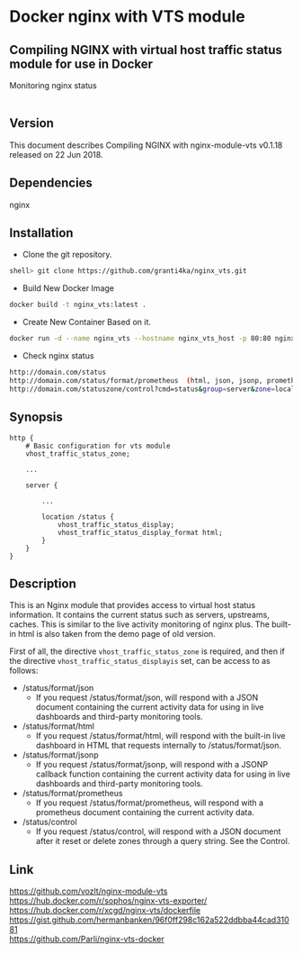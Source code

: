 # Docker nginx with VTS module
## Compiling NGINX with virtual host traffic status module for use in Docker

Monitoring nginx status<br><br>

## Version
This document describes Compiling NGINX with nginx-module-vts v0.1.18 released on 22 Jun 2018.

## Dependencies
nginx


## Installation
* Clone the git repository. 
```bash 
shell> git clone https://github.com/granti4ka/nginx_vts.git
```

* Build New Docker Image
```bash 
docker build -t nginx_vts:latest .
```

* Create New Container Based on it.
```bash 
docker run -d --name nginx_vts --hostname nginx_vts_host -p 80:80 nginx_vts:latest
```

* Check nginx status
```bash 
http://domain.com/status
http://domain.com/status/format/prometheus  (html, json, jsonp, prometheus)
http://domain.com/statuszone/control?cmd=status&group=server&zone=localhost
```
## Synopsis
```
http {
    # Basic configuration for vts module
    vhost_traffic_status_zone;

    ...

    server {

        ...

        location /status {
            vhost_traffic_status_display;
            vhost_traffic_status_display_format html;
        }
    }
}
```

## Description
This is an Nginx module that provides access to virtual host status information. It contains the current status such as servers, upstreams, caches. This is similar to the live activity monitoring of nginx plus. The built-in html is also taken from the demo page of old version.

First of all, the directive `vhost_traffic_status_zone` is required, and then if the directive `vhost_traffic_status_displayis` set, can be access to as follows:

- /status/format/json
   - If you request /status/format/json, will respond with a JSON document containing the current activity data for using in live dashboards and third-party monitoring tools.
- /status/format/html
   - If you request /status/format/html, will respond with the built-in live dashboard in HTML that requests internally to /status/format/json.
- /status/format/jsonp
   - If you request /status/format/jsonp, will respond with a JSONP callback function containing the current activity data for using in live dashboards and third-party monitoring tools.
- /status/format/prometheus
   - If you request /status/format/prometheus, will respond with a prometheus document containing the current activity data.
- /status/control
   - If you request /status/control, will respond with a JSON document after it reset or delete zones through a query string. See the Control.

## Link
https://github.com/vozlt/nginx-module-vts  
https://hub.docker.com/r/sophos/nginx-vts-exporter/  
https://hub.docker.com/r/xcgd/nginx-vts/dockerfile  
https://gist.github.com/hermanbanken/96f0ff298c162a522ddbba44cad31081  
https://github.com/Parli/nginx-vts-docker
